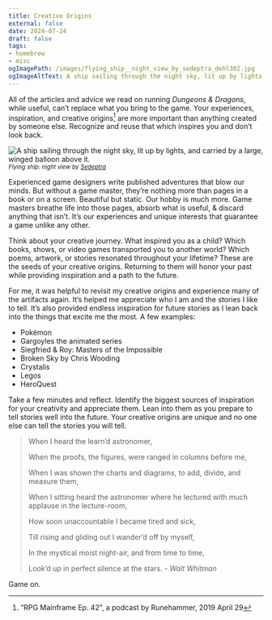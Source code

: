 ```yaml
---
title: Creative Origins
external: false
date: 2024-07-24
draft: false
tags: 
- homebrew
- misc
ogImagePath: /images/flying_ship__night_view_by_sedeptra_dehl302.jpg
ogImageAltText: A ship sailing through the night sky, lit up by lights, and carried by a large, winged balloon above it.
---
```


All of the articles and advice we read on running *Dungeons & Dragons*, while useful, can’t replace what you bring to the game. Your experiences, inspiration, and creative origins[^1] are more important than anything created by someone else. Recognize and reuse that which inspires you and don’t look back.

![A ship sailing through the night sky, lit up by lights, and carried by a large, winged balloon above it.](/images/flying_ship__night_view_by_sedeptra_dehl302.jpg)
<small>*Flying ship: night view by [Sedeptra](https://www.deviantart.com/sedeptra/art/Flying-ship-night-view-876063602)*</small>

Experienced game designers write published adventures that blow our minds. But without a game master, they’re nothing more than pages in a book or on a screen. Beautiful but static. Our hobby is much more. Game masters breathe life into those pages, absorb what is useful, & discard anything that isn’t. It’s our experiences and unique interests that guarantee a game unlike any other.

Think about your creative journey. What inspired you as a child? Which books, shows, or video games transported you to another world? Which poems, artwork, or stories resonated throughout your lifetime? These are the seeds of your creative origins. Returning to them will honor your past while providing inspiration and a path to the future.

For me, it was helpful to revisit my creative origins and experience many of the artifacts again. It’s helped me appreciate who I am and the stories I like to tell. It’s also provided endless inspiration for future stories as I lean back into the things that excite me the most. A few examples:

- Pokémon
- Gargoyles the animated series
- Siegfried & Roy: Masters of the Impossible
- Broken Sky by Chris Wooding
- Crystalis
- Legos
- HeroQuest

Take a few minutes and reflect. Identify the biggest sources of inspiration for your creativity and appreciate them. Lean into them as you prepare to tell stories well into the future. Your creative origins are unique and no one else can tell the stories you will tell. 

> When I heard the learn’d astronomer,
> 
> When the proofs, the figures, were ranged in columns before me,
> 
> When I was shown the charts and diagrams, to add, divide, and measure them,
> 
> When I sitting heard the astronomer where he lectured with much applause in the lecture-room,
> 
> How soon unaccountable I became tired and sick,
> 
> Till rising and gliding out I wander’d off by myself,
> 
> In the mystical moist night-air, and from time to time,
> 
> Look’d up in perfect silence at the stars. - *Walt Whitman*

Game on.

[^1]: “RPG Mainframe Ep. 42”, a podcast by Runehammer, 2019 April 29